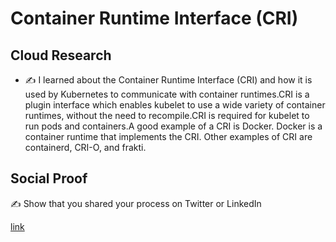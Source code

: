 # Container Runtime Interface (CRI)

## Cloud Research

- ✍️ I learned about the Container Runtime Interface (CRI) and how it is used by Kubernetes to communicate with container runtimes.CRI is a plugin interface which enables kubelet to use a wide variety of container runtimes, without the need to recompile.CRI is required for kubelet to run pods and containers.A good example of a CRI is Docker. Docker is a container runtime that implements the CRI. Other examples of CRI are containerd, CRI-O, and frakti.

## Social Proof

✍️ Show that you shared your process on Twitter or LinkedIn

[link](https://www.linkedin.com/feed/update/urn:li:activity:7086380468903804928/)
